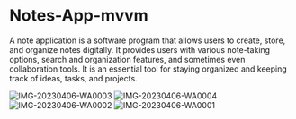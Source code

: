 # Notes-App-mvvm
A note application is a software program that allows users to create, store, and organize notes digitally. It provides users with various note-taking options, search and organization features, and sometimes even collaboration tools. It is an essential tool for staying organized and keeping track of ideas, tasks, and projects.

![IMG-20230406-WA0003](https://user-images.githubusercontent.com/67718185/230309059-f5d0173b-3302-4384-b0b4-c95b03b13cc7.jpg)
![IMG-20230406-WA0004](https://user-images.githubusercontent.com/67718185/230309081-d7382b5f-d65d-4237-9739-bd230eed16f7.jpg)
![IMG-20230406-WA0002](https://user-images.githubusercontent.com/67718185/230309118-ae6d11af-88fb-433c-a64e-7714b2fc21c3.jpg)
![IMG-20230406-WA0001](https://user-images.githubusercontent.com/67718185/230309160-52676ae0-5327-4184-8178-4ae8c8f9350b.jpg)
